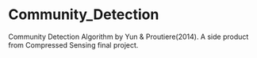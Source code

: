# Community_Detection
Community Detection Algorithm by Yun &amp; Proutiere(2014). A side product from Compressed Sensing final project.
